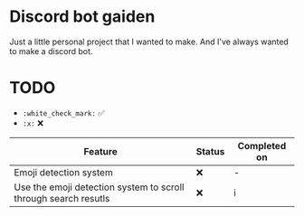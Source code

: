 # Discord bot gaiden
Just a little personal project that I wanted to make. And I've always wanted to make a discord bot.


# TODO
- `:white_check_mark:` :white_check_mark:  
- `:x:` :x:  

| Feature | Status | Completed on |
|---------|--------|--------------|
| Emoji detection system | :x: | - |
| Use the emoji detection system to scroll through search resutls | :x: | i |
